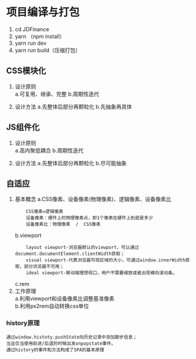 # 项目编译与打包   

1. cd JDFinance
2. yarn （npm install）
3. yarn run dev
4. yarn run build（压缩打包）   

## CSS模块化   
1. 设计原则   
    a.可复用、继承、完整
    b.周期性迭代  
    
2. 设计方法
    a.先整体后部分再颗粒化
    b.先抽象再具体
   
## JS组件化
1. 设计原则   
    a.高内聚低耦合 
    b.周期性迭代  
    
2. 设计方法
    a.先整体后部分再颗粒化
    b.尽可能抽象
   
## 自适应   
1. 基本概念
    a.CSS像素、设备像素(物理像素)、逻辑像素、设备像素比   
    ```    
        CSS像素=逻辑像素
        设备像素：硬件上的物理像素点，即1个像素在硬件上到底是多少
        设备像素比：物理像素  /  CSS像素
    ```   
    b.viewport     
    ```   
        layout viewport-浏览器默认的viewport，可以通过document.documentElement.clientWidth获取；
        visual viewport-代表浏览器可视区域的大小，可通过window.innerWidth获取，部分浏览器不可用；
        ideal viewport-移动端理想视口，用户不需要缩放或者出现横向滚动条。   
    ```    
    c.rem   
2. 工作原理  
    a.利用viewport和设备像素比调整基准像素    
    b.利用px2rem自动转换css单位   

### history原理   
```    
通过window.histoty.pushState向历史记录中添加脚步信息；
当且仅当使用前进/后退的时候出发onpopstate事件。
通过history的事件和方法构成了SPA的基本原理   
```   

